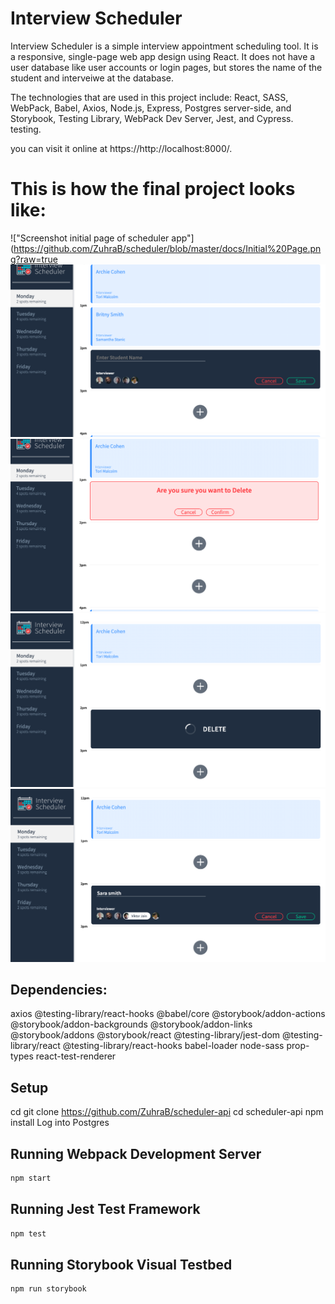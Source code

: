 # Interview Scheduler

Interview Scheduler is a simple interview appointment scheduling tool. It is a responsive, single-page web app design using React. It does not have a user database like user accounts or login pages, but stores the name of the student and interveiwe at the database.

The technologies that are used in this project include: React, SASS, WebPack, Babel, Axios, Node.js, Express, Postgres server-side, and Storybook, Testing Library, WebPack Dev Server, Jest, and Cypress. testing.

you can visit it online at  https://http://localhost:8000/. 

# This is how the final project looks like: 
!["Screenshot initial page of scheduler app"](https://github.com/ZuhraB/scheduler/blob/master/docs/Initial%20Page.png?raw=true
!["Screenshot booking a new appointment scheduler app"](https://github.com/ZuhraB/scheduler/blob/master/docs/Book-A-New-Appointement.png?raw=true)
!["Screenshot confirming before deleteing an appointment scheduler app"](https://github.com/ZuhraB/scheduler/blob/master/docs/Confirmation-Before-Delete.png?raw=true)
!["Screenshot deleting status scheduler app"](https://github.com/ZuhraB/scheduler/blob/master/docs/Deleting-Status.png?raw=true)
!["Screenshot editing an appoitnment scheduler app"](https://github.com/ZuhraB/scheduler/blob/master/docs/Edit-Appointment.png?raw=true)
## Dependencies:
axios
@testing-library/react-hooks
@babel/core
@storybook/addon-actions
@storybook/addon-backgrounds
@storybook/addon-links
@storybook/addons
@storybook/react
@testing-library/jest-dom
@testing-library/react
@testing-library/react-hooks
babel-loader
node-sass
prop-types
react-test-renderer

## Setup
cd <project-directory>
git clone https://github.com/ZuhraB/scheduler-api
cd scheduler-api
npm install
Log into Postgres 


## Running Webpack Development Server

```sh
npm start
```

## Running Jest Test Framework

```sh
npm test
```

## Running Storybook Visual Testbed

```sh
npm run storybook
```
